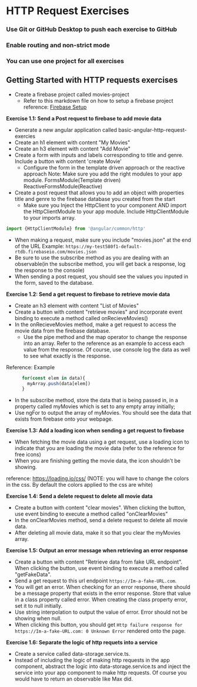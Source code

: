 # HTTP Request Exercises
### Use Git or GitHub Desktop to push each exercise to GitHub
### Enable routing and non-strict mode
### You can use one project for all exercises

## Getting Started with HTTP requests exercises
 - Create a firebase project called movies-project
   - Refer to this markdown file on how to setup a firebase project 
reference: [Firebase Setup](https://github.com/cruzgerman216/CodeLabs-Angular-Exercises/blob/main/assets/resources/firebase-setup.md)


 **Exercise 1.1: Send a Post request to firebase to add movie data**
- Generate a new angular application called basic-angular-http-request-exercies
- Create an h1 element with content "My Movies"
- Create an h3 element with content "Add Movie"
- Create a form with inputs and labels corresponding to title and genre. Include a button with content 'create Movie'
  - Configure the form in the template driven approach or the reactive approach
    Note: Make sure you add the right modules to your app module. 
      FormsModule(Template driven)
      ReactiveFormsModule(Reactive)
- Create a post request that allows you to add an object with properties title and genre to the firebase database you created from the start
  - Make sure you Inject the HttpClient to your component AND import the HttpClientModule to your app module. Include HttpClientModule to your imports array.
```typescript 
import {HttpClientModule} from '@angular/common/http'
```
  - When making a request, make sure you include "movies.json" at the end of the URL
    Example: ```https://my-test580f1-default-rtdb.firebaseio.com/movies.json```
  - Be sure to use the subscribe method as you are dealing with an observable(in the subscribe method, you will get back a response, log the response to the console)
- When sending a post request, you should see the values you inputed in the form, saved to the database.

**Exercise 1.2: Send a get request to firebase to retrieve movie data**

- Create an h3 element with content "List of Movies"
- Create a button with content "retrieve movies" and incorporate event binding to execute a method called onRecieveMovies()
- In the onRecieveMovies method, make a get request to access the movie data from the firebase database. 
  - Use the pipe method and the map operator to change the response into an array. Refer to the reference as an example to access each value from the response. Of course, use console log the data as well to see what exactly is the response.

Reference: Example
```typescript
      for(const elem in data){
        myArray.push(data[elem])
      }
```
- In the subscribe method, store the data that is being passed in, in a property called myMovies which is set to any empty array initially;
- Use ngFor to output the array of myMovies. You should see the data that exists from firebase onto your webpage.

**Exercise 1.3: Add a loading icon when sending a get request to firebase**
- When fetching the movie data using a get request, use a loading icon to indicate that you are loading the movie data (refer to the reference for free icons)
- When you are finishing getting the movie data, the icon shouldn't be showing.


reference: https://loading.io/css/ (NOTE: you will have to change the colors in the css. By default the colors applied to the css are white)

**Exercise 1.4: Send a delete request to delete all movie data**
- Create a button with content "clear movies". When clicking the button, use event binding to execute a method called "onClearMovies"
- In the onClearMovies method, send a delete request to delete all movie data. 
- After deleting all movie data, make it so that you clear the myMovies array.

**Exercise 1.5: Output an error message when retrieving an error response**
- Create a button with content "Retrieve data from fake URL endpoint". When clicking the button, use event binding to execute a method called "getFakeData".
- Send a get request to this url endpoint ```https://Im-a-fake-URL.com```.
- You will get an error. When checking for an error response, there should be a message property that exists in the error response. Store that value in a class property called error. When creating the class property error, set it to null initially.
- Use string interpolation to output the value of error. Error should not be showing when null.
- When clicking this button, you should get ```Http failure response for https://Im-a-fake-URL.com: 0 Unknown Error``` rendered onto the page.

**Exercise 1.6: Separate the logic of http requets into a service**
- Create a service called data-storage.service.ts.
- Instead of including the logic of making http requests in the app component, abstract the logic into data-storage.service.ts and inject the service into your app component to make http requests. Of course you would have to return an observable like Max did.